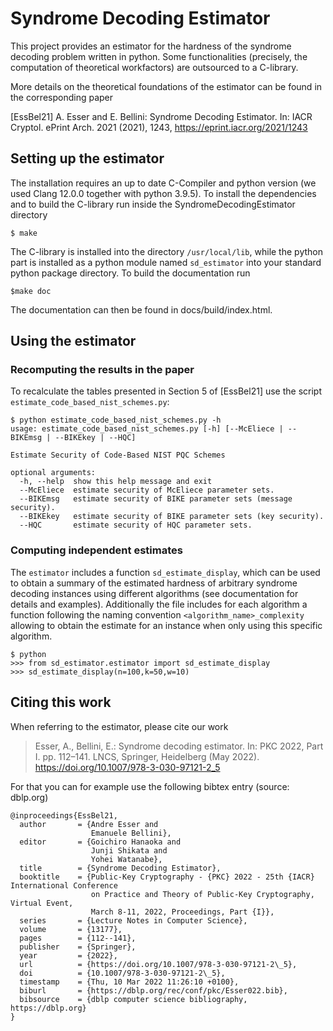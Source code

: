 # Syndrome Decoding Estimator

This project provides an estimator for the hardness of the syndrome decoding problem written in python. Some functionalities (precisely, the computation of theoretical workfactors) are outsourced to a C-library.

More details on the theoretical foundations of the estimator can be found in the corresponding paper

[EssBel21] A. Esser and E. Bellini: Syndrome Decoding Estimator. In: IACR Cryptol. ePrint Arch. 2021 (2021), 1243, https://eprint.iacr.org/2021/1243

## Setting up the estimator

The installation requires an up to date C-Compiler and python version (we used Clang 12.0.0 together with python 3.9.5). To install the dependencies and to build the C-library run inside the SyndromeDecodingEstimator directory 

    $ make

The C-library is installed into the directory ``/usr/local/lib``, while the python part is installed as a python module named ``sd_estimator`` into your standard python package directory.
To build the documentation run

    $make doc
    
The documentation can then be found in docs/build/index.html.

## Using the estimator

### Recomputing the results in the paper

To recalculate the tables presented in Section 5 of [EssBel21] use the script ``estimate_code_based_nist_schemes.py``:

    $ python estimate_code_based_nist_schemes.py -h
    usage: estimate_code_based_nist_schemes.py [-h] [--McEliece | --BIKEmsg | --BIKEkey | --HQC]

    Estimate Security of Code-Based NIST PQC Schemes

    optional arguments:
      -h, --help  show this help message and exit
      --McEliece  estimate security of McEliece parameter sets.
      --BIKEmsg   estimate security of BIKE parameter sets (message security).
      --BIKEkey   estimate security of BIKE parameter sets (key security).
      --HQC       estimate security of HQC parameter sets.

### Computing independent estimates

The ``estimator``  includes a function ``sd_estimate_display``, which can be used to obtain a summary of the estimated hardness of arbitrary syndrome decoding instances using different algorithms (see documentation for details and examples). Additionally the file includes for each algorithm a function following the naming convention ``<algorithm_name>_complexity`` allowing to obtain the estimate for an instance when only using this specific algorithm.

    $ python
    >>> from sd_estimator.estimator import sd_estimate_display
    >>> sd_estimate_display(n=100,k=50,w=10)

## Citing this work

When referring to the estimator, please cite our work 
> Esser, A., Bellini, E.: Syndrome decoding estimator. In: PKC 2022, Part I. pp.
> 112–141. LNCS, Springer, Heidelberg (May 2022). https://doi.org/10.1007/978-3-030-97121-2_5
    
For that you can for example use the following bibtex entry (source: dblp.org)

    @inproceedings{EssBel21,
      author       = {Andre Esser and
                      Emanuele Bellini},
      editor       = {Goichiro Hanaoka and
                      Junji Shikata and
                      Yohei Watanabe},
      title        = {Syndrome Decoding Estimator},
      booktitle    = {Public-Key Cryptography - {PKC} 2022 - 25th {IACR} International Conference
                      on Practice and Theory of Public-Key Cryptography, Virtual Event,
                      March 8-11, 2022, Proceedings, Part {I}},
      series       = {Lecture Notes in Computer Science},
      volume       = {13177},
      pages        = {112--141},
      publisher    = {Springer},
      year         = {2022},
      url          = {https://doi.org/10.1007/978-3-030-97121-2\_5},
      doi          = {10.1007/978-3-030-97121-2\_5},
      timestamp    = {Thu, 10 Mar 2022 11:26:10 +0100},
      biburl       = {https://dblp.org/rec/conf/pkc/Esser022.bib},
      bibsource    = {dblp computer science bibliography, https://dblp.org}
    }
